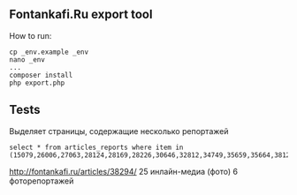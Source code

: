 Fontankafi.Ru export tool
-------------------------

How to run: 
```
cp _env.example _env
nano _env
...
composer install
php export.php
```

Tests
-----

Выделяет страницы, содержащие несколько репортажей

```
select * from articles_reports where item in (15079,26006,27063,28124,28169,28226,30646,32812,34749,35659,35664,38126)
```

http://fontankafi.ru/articles/38294/
25 инлайн-медиа (фото)
6 фоторепортажей
